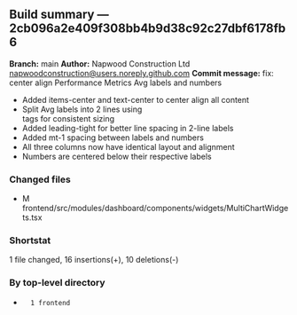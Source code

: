 ## Build summary — 2cb096a2e409f308bb4b9d38c92c27dbf6178fb6

**Branch:** main **Author:** Napwood Construction Ltd <napwoodconstruction@users.noreply.github.com>
**Commit message:** fix: center align Performance Metrics Avg labels and numbers

- Added items-center and text-center to center align all content
- Split Avg labels into 2 lines using <br /> tags for consistent sizing
- Added leading-tight for better line spacing in 2-line labels
- Added mt-1 spacing between labels and numbers
- All three columns now have identical layout and alignment
- Numbers are centered below their respective labels

### Changed files

- M frontend/src/modules/dashboard/components/widgets/MultiChartWidgets.tsx

### Shortstat

1 file changed, 16 insertions(+), 10 deletions(-)

### By top-level directory

-       1 frontend
